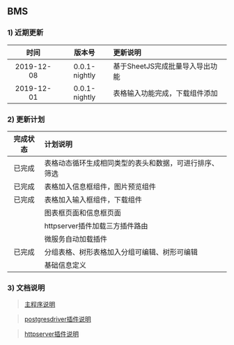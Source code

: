 ## BMS

### 1) 近期更新

|时间|版本号|更新说明|
|:-:|:-:|:-|
|2019-12-08|0.0.1-nightly|基于SheetJS完成批量导入导出功能|
|2019-12-01|0.0.1-nightly|表格输入功能完成，下载组件添加|

### 2) 更新计划

|完成状态|计划说明|
|:-:|:-|
|已完成|表格动态循环生成相同类型的表头和数据，可进行排序、筛选|
|已完成|表格加入信息框组件，图片预览组件|
|已完成|表格加入输入框组件，下载组件|
||图表框页面和信息框页面|
||httpserver插件加载三方插件路由|
||微服务自动加载插件|
|已完成|分组表格、树形表格加入分组可编辑、树形可编辑|
||基础信息定义|

### 3) 文档说明

>[主程序说明](http://bms.qujs.cn/main)

>[postgresdriver插件说明](http://bms.qujs.cn/postgresdriver)

>[httpserver插件说明](http://bms.qujs.cn/httpserver)
